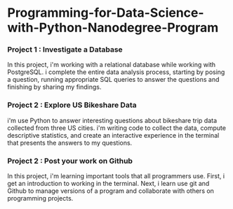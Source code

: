 # Programming-for-Data-Science-with-Python-Nanodegree-Program




### Project 1 : Investigate a Database


In this project, i'm working with a relational database while working with PostgreSQL. i complete the entire data analysis process, starting by posing a question, running appropriate SQL queries to answer the questions and finishing by sharing my findings.





### Project 2 : Explore US Bikeshare Data


i'm use Python to answer interesting questions about bikeshare trip data collected from three US cities. i'm writing code to collect the data, compute descriptive statistics, and create an interactive experience in the terminal that presents the answers to my questions.





### Project 2 : Post your work on Github


In this project, i'm learning important tools that all programmers use. First, i get an introduction to working in the terminal. Next, i learn use git and Github to manage versions of a program and collaborate with others on programming projects. 
